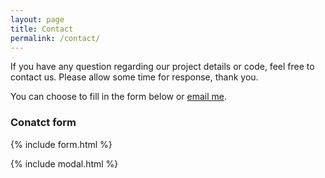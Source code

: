 ```yaml
---
layout: page
title: Contact
permalink: /contact/
---
```


If you have any question regarding our project details or code, feel free to contact us. Please allow some time for response, thank you.

You can choose to fill in the form below or [email me](mailto:{{site.email}}).

### Conatct form

{% include form.html %}

{% include modal.html %}
